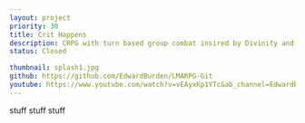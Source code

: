```yaml
---
layout: project
priority: 30
title: Crit Happens
description: CRPG with turn based group combat insired by Divinity and Baldur's Gate.
status: Closed

thumbnail: splash1.jpg
github: https://github.com/EdwardBurden/LMARPG-Git
youtube: https://www.youtube.com/watch?v=vEAyxKp1YTc&ab_channel=EdwardBurden
---
```


stuff stuff stuff